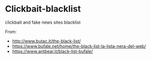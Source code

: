 # Clickbait-blacklist
clickbait and fake news sites blacklist

From:
- http://www.butac.it/the-black-list/
- https://www.bufale.net/home/the-black-list-la-lista-nera-del-web/
- https://www.antbear.it/black-list-bufale/
